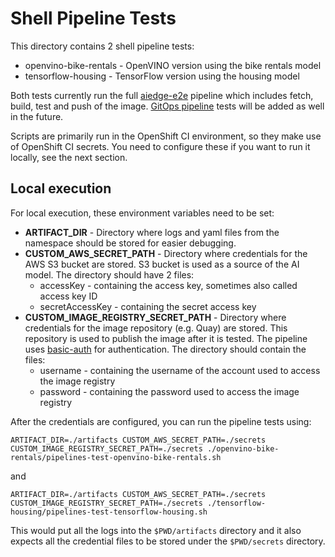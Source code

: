 # Shell Pipeline Tests

This directory contains 2 shell pipeline tests:
* openvino-bike-rentals - OpenVINO version using the bike rentals model
* tensorflow-housing - TensorFlow version using the housing model

Both tests currently run the full [aiedge-e2e](../../pipelines/tekton/aiedge-e2e) pipeline which includes fetch, build,
test and push of the image. [GitOps pipeline](../../pipelines/tekton/gitops-update-pipeline) tests will be added as well in the future.

Scripts are primarily run in the OpenShift CI environment, so they make use of
OpenShift CI secrets. You need to configure these if you want to run it locally, see the next section.

## Local execution

For local execution, these environment variables need to be set:

* **ARTIFACT_DIR** - Directory where logs and yaml files from the namespace should be stored for easier debugging.
* **CUSTOM_AWS_SECRET_PATH** - Directory where credentials for the AWS S3 bucket are stored. S3 bucket is used as a source of the AI model. The directory should have 2 files:
  * accessKey - containing the access key, sometimes also called access key ID
  * secretAccessKey - containing the secret access key
* **CUSTOM_IMAGE_REGISTRY_SECRET_PATH** - Directory where credentials for the image repository (e.g. Quay) are stored. This repository is used to publish the image after it is tested. The pipeline uses [basic-auth](https://tekton.dev/docs/pipelines/auth/#configuring-basic-auth-authentication-for-docker) for authentication. The directory should contain the files:
  * username - containing the username of the account used to access the image registry
  * password - containing the password used to access the image registry

After the credentials are configured, you can run the pipeline tests using:

```shell
ARTIFACT_DIR=./artifacts CUSTOM_AWS_SECRET_PATH=./secrets CUSTOM_IMAGE_REGISTRY_SECRET_PATH=./secrets ./openvino-bike-rentals/pipelines-test-openvino-bike-rentals.sh
```
and
```shell
ARTIFACT_DIR=./artifacts CUSTOM_AWS_SECRET_PATH=./secrets CUSTOM_IMAGE_REGISTRY_SECRET_PATH=./secrets ./tensorflow-housing/pipelines-test-tensorflow-housing.sh
```

This would put all the logs into the `$PWD/artifacts` directory and it also expects all the credential files to be stored under the `$PWD/secrets` directory.
